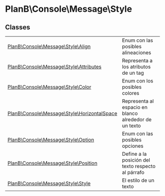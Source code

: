 
                                                                                                                                            
    
# PlanB\Console\Message\Style



## Classes
| | |
| --- | --- |
| [PlanB\Console\Message\Style\Align](../../../PlanB/Console/Message/Style/Align.md) | Enum con las posibles alineaciones |
| [PlanB\Console\Message\Style\Attributes](../../../PlanB/Console/Message/Style/Attributes.md) | Representa a los atributos de un tag |
| [PlanB\Console\Message\Style\Color](../../../PlanB/Console/Message/Style/Color.md) | Enum con los posibles colores |
| [PlanB\Console\Message\Style\HorizontalSpace](../../../PlanB/Console/Message/Style/HorizontalSpace.md) | Representa al espacio en blanco alrededor de un texto |
| [PlanB\Console\Message\Style\Option](../../../PlanB/Console/Message/Style/Option.md) | Enum con las posibles opciones |
| [PlanB\Console\Message\Style\Position](../../../PlanB/Console/Message/Style/Position.md) | Define a la posición del texto respecto al párrafo |
| [PlanB\Console\Message\Style\Style](../../../PlanB/Console/Message/Style/Style.md) | El estilo de un texto |






                                                                                                                                                                                                                                                                                                                                                                                                            
    
                                                                                                                                                                                                                                                                             
                